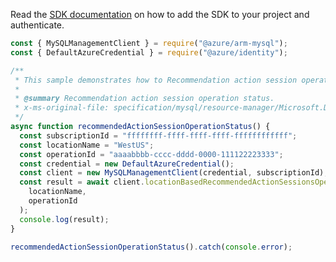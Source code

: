 Read the [SDK documentation](https://github.com/Azure/azure-sdk-for-js/blob/%40azure%2Farm-mysql_5.0.1/sdk/mysql/arm-mysql/README.md) on how to add the SDK to your project and authenticate.

```javascript
const { MySQLManagementClient } = require("@azure/arm-mysql");
const { DefaultAzureCredential } = require("@azure/identity");

/**
 * This sample demonstrates how to Recommendation action session operation status.
 *
 * @summary Recommendation action session operation status.
 * x-ms-original-file: specification/mysql/resource-manager/Microsoft.DBforMySQL/stable/2018-06-01/examples/RecommendedActionSessionOperationStatus.json
 */
async function recommendedActionSessionOperationStatus() {
  const subscriptionId = "ffffffff-ffff-ffff-ffff-ffffffffffff";
  const locationName = "WestUS";
  const operationId = "aaaabbbb-cccc-dddd-0000-111122223333";
  const credential = new DefaultAzureCredential();
  const client = new MySQLManagementClient(credential, subscriptionId);
  const result = await client.locationBasedRecommendedActionSessionsOperationStatus.get(
    locationName,
    operationId
  );
  console.log(result);
}

recommendedActionSessionOperationStatus().catch(console.error);
```
